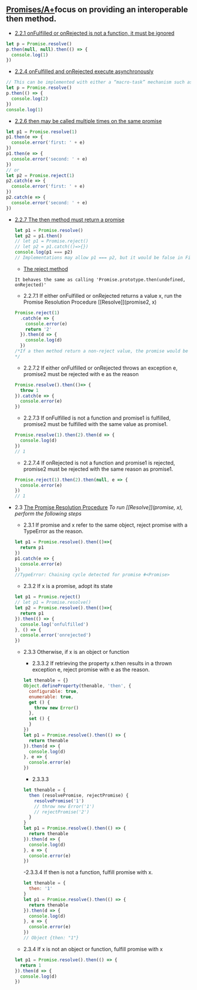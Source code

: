 ## [Promises/A+](https://promisesaplus.com/)focus on providing an interoperable then method.

- [2.2.1 onFulfilled or onRejected is not a function, it must be ignored](https://promisesaplus.com/#point-23)
```js
let p = Promise.resolve()
p.then(null, null).then(() => {
  console.log(1)
})
```

- [2.2.4 onFulfilled and onRejected execute asynchronously](https://promisesaplus.com/#point-34)
```js
// This can be implemented with either a “macro-task” mechanism such as setTimeout or setImmediate, or with a “micro-task” mechanism such as MutationObserver or process.nextTick.
let p = Promise.resolve()
p.then(() => {
  console.log(2)
})
console.log(1)
```

- [2.2.6 then may be called multiple times on the same promise](https://promisesaplus.com/#point-36)
```js
let p1 = Promise.resolve(1)
p1.then(e => {
  console.error('first: ' + e)
})
p1.then(e => {
  console.error('second: ' + e)
})
// or
let p2 = Promise.reject(1)
p2.catch(e => {
  console.error('first: ' + e)
})
p2.catch(e => {
  console.error('second: ' + e)
})
```

- [2.2.7 The then method must return a promise](https://promisesaplus.com/#point-39)
  ```js
  let p1 = Promise.resolve()
  let p2 = p1.then()
  // let p1 = Promise.reject()
  // let p2 = p1.catch(()=>{})
  console.log(p1 === p2)
  // Implementations may allow p1 === p2, but it would be false in Firefox 59.0.2 and Chrome 65.0.3325.181 and node v8.10.0 etc.
  ```

  - [The reject method](https://developer.mozilla.org/en-US/docs/Web/JavaScript/Reference/Global_Objects/Promise/catch)
  ```
  It behaves the same as calling 'Promise.prototype.then(undefined, onRejected)'
  ```

  - 2.2.7.1 If either onFulfilled or onRejected returns a value x, run the Promise Resolution Procedure [[Resolve]](promise2, x)
  ```js
  Promise.reject(1)
    .catch(e => {
      console.error(e)
      return '2'
    }).then(d => {
      console.log(d)
    })
  /*If a then method return a non-reject value, the promise would be fulfilled
  */
  ```

  - 2.2.7.2 If either onFulfilled or onRejected throws an exception e, promise2 must be rejected with e as the reason
  ```js
  Promise.resolve().then(()=> {
    throw 1
  }).catch(e => {
    console.error(e)
  })
  ```

  - 2.2.7.3 If onFulfilled is not a function and promise1 is fulfilled, promise2 must be fulfilled with the same value as promise1.
  ```js
  Promise.resolve(1).then(2).then(d => {
    console.log(d)
  })
  // 1
  ```

  - 2.2.7.4 If onRejected is not a function and promise1 is rejected, promise2 must be rejected with the same reason as promise1.
  ```js
  Promise.reject(1).then(2).then(null, e => {
    console.error(e)
  })
  // 1
  ```

- 2.3 [The Promise Resolution Procedure](https://promisesaplus.com/#the-promise-resolution-procedure)
*To run [[Resolve]](promise, x), perform the following steps*

  - 2.3.1 If promise and x refer to the same object, reject promise with a TypeError as the reason.
  ```js
  let p1 = Promise.resolve().then(()=>{
    return p1
  })
  p1.catch(e => {
    console.error(e)
  })
  //TypeError: Chaining cycle detected for promise #<Promise>
  ```

  - 2.3.2 If x is a promise, adopt its state
  ```js
  let p1 = Promise.reject()
  // let p1 = Promise.resolve()
  let p2 = Promise.resolve().then(()=>{
    return p1
  }).then(() => {
    console.log('onfulfilled')
  }, () => {
    console.error('onrejected')
  })
  ```

  - 2.3.3 Otherwise, if x is an object or function
    - 2.3.3.2 If retrieving the property x.then results in a thrown exception e, reject promise with e as the reason.
    ```js
    let thenable = {}
    Object.defineProperty(thenable, 'then', {
      configurable: true,
      enumerable: true,
      get () {
        throw new Error()
      },
      set () {
      }
    })
    let p1 = Promise.resolve().then(() => {
      return thenable
    }).then(d => {
      console.log(d)
    }, e => {
      console.error(e)
    })
    ```
    - 2.3.3.3
    ```js
    let thenable = {
      then (resolvePromise, rejectPromise) {
        resolvePromise('1')
        // throw new Error('1')
        // rejectPromise('2')
      }
    }
    let p1 = Promise.resolve().then(() => {
      return thenable
    }).then(d => {
      console.log(d)
    }, e => {
      console.error(e)
    })
    ```
    -2.3.3.4 If then is not a function, fulfill promise with x.
    ```js
    let thenable = {
      then: '1'
    }
    let p1 = Promise.resolve().then(() => {
      return thenable
    }).then(d => {
      console.log(d)
    }, e => {
      console.error(e)
    })
    // Object {then: "1"}
    ```

  - 2.3.4 If x is not an object or function, fulfill promise with x
  ```js
  let p1 = Promise.resolve().then(() => {
    return 1
  }).then(d => {
    console.log(d)
  })
  ```